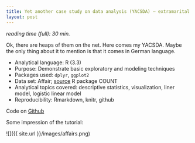 ```yaml
---
title: Yet another case study on data analysis (YACSDA) – extramarital affairs data set
layout: post
---
```



*reading time (full): 30 min.*
 

Ok, there are heaps of them on the net. Here comes my YACSDA. Maybe the only thing about it to mention is that it comes in German language.


- Analytical language: R (3.3)
- Purpose: Demonstrate basic exploratory and modeling techniques
- Packages used: `dplyr`, `ggplot2`
- Data set: Affair; [source](https://cran.r-project.org/web/packages/COUNT/COUNT.pdf) R package COUNT
- Analytical topics covered: descriptive statistics, visualization, liner model, logistic linear model
- Reproducibility: Rmarkdown, knitr, github

Code on [Github](https://github.com/sebastiansauer/Fallstudie_Affair)




Some impression of the tutorial:

![]({{ site.url }}/images/affairs.png)
